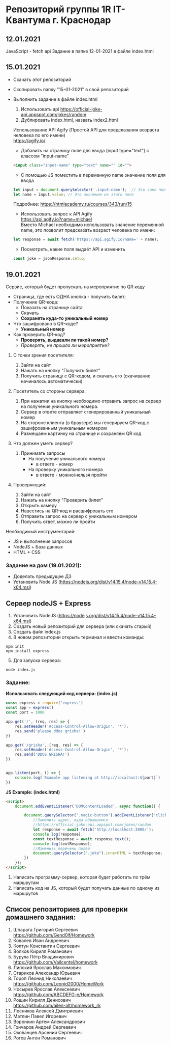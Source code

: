 # Репозиторий группы 1R IT-Квантума г. Краснодар

## 12.01.2021
JavaScript - fetch api
Задание в папке 12-01-2021 в файле index.html 

## 15.01.2021
- Скачать этот репозиторий
- Скопировать папку "15-01-2021" в свой репозиторий
- Выполнить задание в файле index.html
    1. Использовать api https://official-joke-api.appspot.com/jokes/random
    2. Дублировать index.html, назвать index2.html  
    
    Использование API Agify (Простой API для предсказания возраста человека по его имени)  
    https://agify.io/  
    
    - Добавить на страницу поле для ввода (input type="text") с классом "input-name"  
    ~~~html
    <input class="input-name" type="text" name="" id="">  
    ~~~
    - С помощью JS поместить в переменную name значение поля для ввода   
    ~~~js
    let input = document.querySelector('.input-name');  // Это само поле для ввода  
    let name = input.value; // Это значение из этого поля  
    ~~~
    
    Подробнее: https://htmlacademy.ru/courses/343/run/15  
    - Использовать запрос к API Agify  
    https://api.agify.io?name=michael  
    Вместо Michael необходимо использовать значение переменной name, это позволит предсказать возраст человека по имени:  
    ~~~js
    let response = await fetch('https://api.agify.io?name=' + name);  
    ~~~
    - Посмотреть, какие поля выдаёт API и изменить 
    ~~~js
    const joke = jsonResponse.setup; 
    ~~~

## 19.01.2021
Сервис, который будет пропускать на мероприятие по QR коду  

- Страница, где есть ОДНА кнопка - получить билет;
- Получение QR-кода: 
    - Показать на странице сайта  
    - Скачать  
    - **Сохранять куда-то уникальный номер**
- Что зашифровано в QR-коде?
    - **Уникальный номер**
- Как проверить QR-код? 
    - **Проверять, выдавали ли такой номер?**
    - *Проверять, не прошло ли мероприятие?*

1. С точки зрения посетителя:
    1. Зайти на сайт
    2. Нажать на кнопку "Получить билет"
    3. Получить страницу с QR-кодом, и скачать его (скачивание начиналось автоматически)
2. Посетитель со стороны сервера:
    1. При нажатии на кнопку необходимо отравить запрос на сервер на получение уникального номера.
    2. Сервер в ответе отправляет сгенерированный уникальный номер
    3. На стороне клиента (в браузере) мы генерируем QR-код с зашифрованным уникальным номером
    4. Размещаем картинку на странице и сохраняем QR код

3. Что должен уметь сервер?
    1. Принимать запросы
        - На получение уникального номера
            - в ответе - номер
        - На проверку уникального номера
            - в ответе - можно/нельзя пройти
4. Проверяющий: 
    1. Зайти на сайт
    2. Нажать на кнопку "Проверить билет"
    3. Открыть камеру
    4. Навестись на QR-код и расшифровать его
    5. Отправить запрос на сервер с уникальным номером
    6. Получить ответ, можно ли пройти

Необходимый инструментарий: 
- JS и выполнение запросов 
- NodeJS + База данных
- HTML + CSS

### Задание на дом (19.01.2021):
- Доделать предыдущее ДЗ 
- Установить Node JS (https://nodejs.org/dist/v14.15.4/node-v14.15.4-x64.msi)

## Сервер nodeJS + Express

1. Установить NodeJS (https://nodejs.org/dist/v14.15.4/node-v14.15.4-x64.msi)
2. Создать новый репозиторий для сервера (или скачать старый)
3. Создать файл index.js
4. В новом репозитории открыть терминал и ввести команды: 
~~~
npm init
npm install express
~~~
5. Для запуска сервера: 
~~~
node index.js
~~~


### **Задание:**  

**Использовать следующий код сервера: (index.js)**  
~~~js
const express = require('express')
const app = express()
const port = 3000

app.get('/', (req, res) => {
    res.setHeader('Access-Control-Allow-Origin', '*');
    res.send('please ddos grisha!')
})

app.get('/grisha', (req, res) => {
    res.setHeader('Access-Control-Allow-Origin', '*');
    res.send('DDOS GRISHA!')
})


app.listen(port, () => {
    console.log(`Example app listening at http://localhost:${port}`)
})
~~~

**JS Example: (index.html)**  
~~~html
<script>
    document.addEventListener('DOMContentLoaded', async function() {

        document.querySelector(".magic-button").addEventListener('click', async function() {
            //Заменить адрес, куда обращаемся
            //https://official-joke-api.appspot.com/jokes/random
            let response = await fetch('http://localhost:3000/');
            console.log(response);
            const textResponse = await response.text();
            console.log(textResponse);
            //Изменить перечень полей 
            document.querySelector(".joke").innerHTML = textResponse;
        })
    });
</script>
~~~

1. Написать программу-сервер, которая будет работать по трём маршрутам
2. Написать код на JS, который будет получать данные по одному из маршрутов


## Список репозиториев для проверки домашнего задания:
1.	Шпарага Григорий Сергеевич  
    https://github.com/Gend0lf/Homework
2.	Ковалев Иван Андреевич
3.	Колтун Константин Сергеевич
4.	Волков Кирилл Романович
5.	Бурула Пётр Владимирович  
    https://github.com/Vailcentel/homework
6.	Липский Ярослав Максимович
7.	Стариков Александр Юрьевич
8.	Тороп Леонид Николаевич  
    https://github.com/Leonid2000/HomeWork
9.	Носырев Ярослав Алексеевич  
    https://github.com/ABCDEFG-e/Homework
10.	Рощин Кирилл Денисович  
    https://github.com/ailen-alt/homework_rk
11.	Лесников Алексей Дмитриевич
12.	Матлин Павел Игоревич
13.	Воронкин Артем Александрович
14.	Гончаров Андрей Сергеевич
15.	Окованцев Арсений Сергеевич
16.	Рогов Антон Романович

